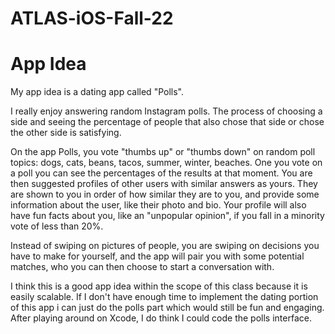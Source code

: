 # ATLAS-iOS-Fall-22
# App Idea

My app idea is a dating app called "Polls".

I really enjoy answering random Instagram polls. The process of choosing a side and seeing the percentage of people that also chose that side or chose the other side is satisfying.

On the app Polls, you vote "thumbs up" or "thumbs down" on random poll topics: dogs, cats, beans, tacos, summer, winter, beaches. One you vote on a poll you can see the percentages of the results at that moment. You are then suggested profiles of other users with similar answers as yours. They are shown to you in order of how similar they are to you, and provide some information about the user, like their photo and bio. Your profile will also have fun facts about you, like an "unpopular opinion", if you fall in a minority vote of less than 20%.

Instead of swiping on pictures of people, you are swiping on decisions you have to make for yourself, and the app will pair you with some potential matches, who you can then choose to start a conversation with. 

I think this is a good app idea within the scope of this class because it is easily scalable. If I don't have enough time to implement the dating portion of this app i can just do the polls part which would still be fun and engaging. After playing around on Xcode, I do think I could code the polls interface. 



